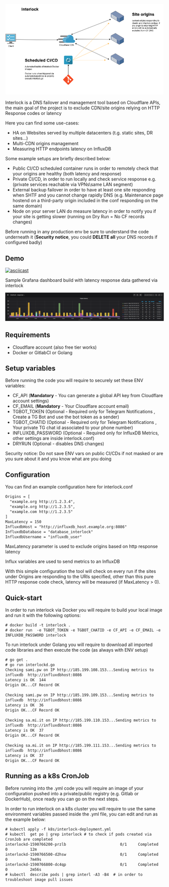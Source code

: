![](imgs/interlock-scheme.png?raw=true)

Interlock is a DNS failover and management tool based on Cloudflare APIs, the main goal of the project is to exclude CDN/site origins relying on HTTP Response codes or latency

Here you can find some use-cases:
- HA on Websites served by multiple datacenters (t.g. static sites, DR sites...)
- Multi-CDN origins management
- Measuring HTTP endpoints latency on InfluxDB

Some example setups are briefly described below:
- Public CI/CD scheduled container runs in order to remotely check that your origins are healthy (both latency and response)
- Private CI/CD, in order to run locally and check service response e.g. (private services reachable via VPNs\same LAN segment)
- External backup failover in order to have at least one site responding when SHTF and you cannot change rapidly DNS (e.g. Maintenance page hostend on a third-party origin included in the conf responding on the same domain)
- Node on your server LAN do measure latency in order to notify you if your site is getting slower (running on Dry Run = No CF records changes)

Before running in any production env be sure to understand the code underneath it (**Security notice**, you could **DELETE all** your DNS records if configured badly)

## Demo
[![asciicast ](https://asciinema.org/a/335086.png)](https://asciinema.org/a/335086)

Sample Grafana dashboard build with latency response data gathered via interlock

![](imgs/interlock-grafana.png?raw=true)

## Requirements
- Cloudflare account (also free tier works)
- Docker or GitlabCI or Golang


## Setup variables
Before running the code you will require to securely set these ENV variables:
- CF_API (**Mandatory** - You can generate a global API key from Cloudflare account settings)
- CF_EMAIL (**Mandatory** - Your Cloudflare account email)
- TGBOT_TOKEN  (Optional - Required only for Telegram Notifications , Create a TG Bot and use the bot token as a sender)
- TGBOT_CHATID (Optional - Required only for Telegram Notifications , Your private TG chat id associated to your phone number)
- INFLUXDB_PASSWORD (Optional - Required only for InfluxDB Metrics, other settings are inside interlock.conf)
- DRYRUN (Optional - disables DNS changes)

Security notice: Do not save ENV vars on public CI/CDs if not masked or are you sure about it and you know what are you doing 

## Configuration
You can find an example configuration here for interlock.conf
```
Origins = [
  "example.org http://1.2.3.4",
  "example.org http://1.2.3.5",
  "example.com http://1.2.3.5"
]
MaxLatency = 150
InfluxdbHost = "http://influxdb_host.example.org:8086"
InfluxdbDatabase = "database_interlock"
InfluxdbUsername = "influxdb_user"
```

MaxLatency parameter is used to exclude origins based on http response latency

Influx variables are used to send metrics to an InfluxDB

With this simple configuration the tool will check on every run if the sites under Origins are responding to the URIs specified, other than this pure HTTP response code check, latency will be measured (if MaxLatency > 0).

## Quick-start

In order to run interlock via Docker you will require to build your local image and run it with the following options:
```
# docker build -t interlock .
# docker run  -e TGBOT_TOKEN -e TGBOT_CHATID -e CF_API -e CF_EMAIL -e INFLUXDB_PASSWORD interlock
```

To run interlock under Golang you will require to download all imported code libraries and then execute the code (as always with ENV setup)
```
# go get .
# go run interlockd.go
Checking sami.pw on IP http://185.199.108.153...Sending metrics to influxdb  http://influxdbhost:8086
Latency is OK  144
Origin OK...CF Record OK

Checking sami.pw on IP http://185.199.109.153...Sending metrics to influxdb  http://influxdbhost:8086
Latency is OK  36
Origin OK...CF Record OK

Checking sa.mi.it on IP http://185.199.110.153...Sending metrics to influxdb  http://influxdbhost:8086
Latency is OK  37
Origin OK...CF Record OK

Checking sa.mi.it on IP http://185.199.111.153...Sending metrics to influxdb  http://influxdbhost:8086
Latency is OK  37
Origin OK...CF Record OK
```

## Running as a k8s CronJob

Before running into the .yml code you will require an image of your configuration pushed into a private/public registry (e.g. Gitlab or DockerHub), once ready you can go on the next steps.

In order to run interlock on a k8s cluster you will require to use the same environment variables passed inside the .yml file, you can edit and run as the example below:
```
# kubectl apply -f k8s/interlock-deployment.yml
# kubectl  get po | grep interlock # to check if pods created via CronJob are completed
interlockd-1590766200-przlb                        0/1     Completed   0          12m
interlockd-1590766500-d2hsw                        0/1     Completed   0          7m49s
interlockd-1590766800-dc4qp                        0/1     Completed   0          2m56s
# kubectl  describe pods | grep interl -A3 -B4  # in order to troubleshoot image pull issues

```
